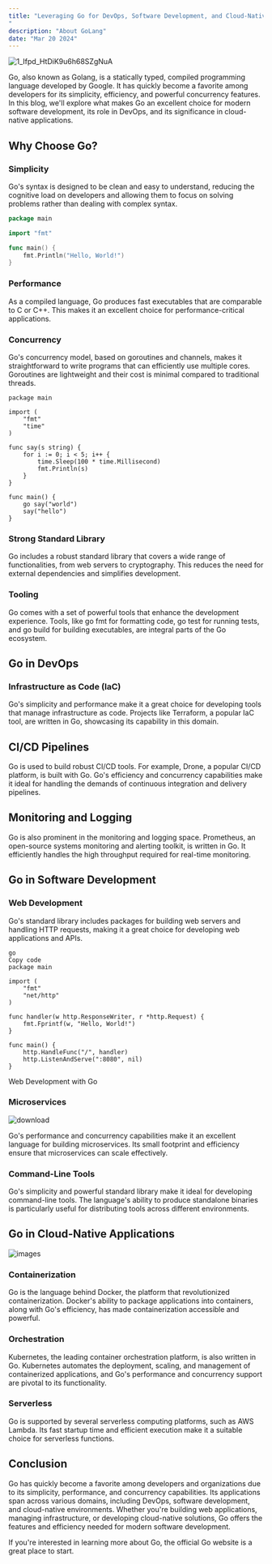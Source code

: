 ```yaml
---
title: "Leveraging Go for DevOps, Software Development, and Cloud-Native Applications
"
description: "About GoLang"
date: "Mar 20 2024"
---
```




![1_Ifpd_HtDiK9u6h68SZgNuA](https://github.com/aayanmtn/aayanmateen.tech/assets/56849865/a0786adb-dd73-433e-b6ef-ee05d377059d)


Go, also known as Golang, is a statically typed, compiled programming language developed by Google. It has quickly become a favorite among developers for its simplicity, efficiency, and powerful concurrency features. In this blog, we'll explore what makes Go an excellent choice for modern software development, its role in DevOps, and its significance in cloud-native applications.

## Why Choose Go?

### Simplicity

Go's syntax is designed to be clean and easy to understand, reducing the cognitive load on developers and allowing them to focus on solving problems rather than dealing with complex syntax.

```go
package main

import "fmt"

func main() {
    fmt.Println("Hello, World!")
}
```
### Performance
As a compiled language, Go produces fast executables that are comparable to C or C++. This makes it an excellent choice for performance-critical applications.

### Concurrency
Go's concurrency model, based on goroutines and channels, makes it straightforward to write programs that can efficiently use multiple cores. Goroutines are lightweight and their cost is minimal compared to traditional threads.

```
package main

import (
    "fmt"
    "time"
)

func say(s string) {
    for i := 0; i < 5; i++ {
        time.Sleep(100 * time.Millisecond)
        fmt.Println(s)
    }
}

func main() {
    go say("world")
    say("hello")
}

```
### Strong Standard Library
Go includes a robust standard library that covers a wide range of functionalities, from web servers to cryptography. This reduces the need for external dependencies and simplifies development.

### Tooling
Go comes with a set of powerful tools that enhance the development experience. Tools, like go fmt for formatting code, go test for running tests, and go build for building executables, are integral parts of the Go ecosystem.

## Go in DevOps
### Infrastructure as Code (IaC)
Go's simplicity and performance make it a great choice for developing tools that manage infrastructure as code. Projects like Terraform, a popular IaC tool, are written in Go, showcasing its capability in this domain.


## CI/CD Pipelines
Go is used to build robust CI/CD tools. For example, Drone, a popular CI/CD platform, is built with Go. Go's efficiency and concurrency capabilities make it ideal for handling the demands of continuous integration and delivery pipelines.

## Monitoring and Logging
Go is also prominent in the monitoring and logging space. Prometheus, an open-source systems monitoring and alerting toolkit, is written in Go. It efficiently handles the high throughput required for real-time monitoring.


## Go in Software Development
### Web Development
Go's standard library includes packages for building web servers and handling HTTP requests, making it a great choice for developing web applications and APIs.
```
go
Copy code
package main

import (
    "fmt"
    "net/http"
)

func handler(w http.ResponseWriter, r *http.Request) {
    fmt.Fprintf(w, "Hello, World!")
}

func main() {
    http.HandleFunc("/", handler)
    http.ListenAndServe(":8080", nil)
}
```
Web Development with Go

### Microservices
![download](https://github.com/aayanmtn/aayanmateen.tech/assets/56849865/91e356b7-b46a-4016-9fa3-ff2601d21b4a)

Go's performance and concurrency capabilities make it an excellent language for building microservices. Its small footprint and efficiency ensure that microservices can scale effectively.

### Command-Line Tools
Go's simplicity and powerful standard library make it ideal for developing command-line tools. The language's ability to produce standalone binaries is particularly useful for distributing tools across different environments.

## Go in Cloud-Native Applications
![images](https://github.com/aayanmtn/aayanmateen.tech/assets/56849865/996c20ac-3d80-475d-90ec-75a86413e3db)

### Containerization
Go is the language behind Docker, the platform that revolutionized containerization. Docker's ability to package applications into containers, along with Go's efficiency, has made containerization accessible and powerful.


### Orchestration
Kubernetes, the leading container orchestration platform, is also written in Go. Kubernetes automates the deployment, scaling, and management of containerized applications, and Go's performance and concurrency support are pivotal to its functionality.


### Serverless
Go is supported by several serverless computing platforms, such as AWS Lambda. Its fast startup time and efficient execution make it a suitable choice for serverless functions.

## Conclusion
Go has quickly become a favorite among developers and organizations due to its simplicity, performance, and concurrency capabilities. Its applications span across various domains, including DevOps, software development, and cloud-native environments. Whether you're building web applications, managing infrastructure, or developing cloud-native solutions, Go offers the features and efficiency needed for modern software development.

If you're interested in learning more about Go, the official Go website is a great place to start.
